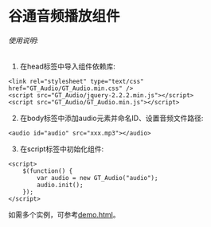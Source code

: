 # 谷通音频播放组件
###### 使用说明:

1. 在head标签中导入组件依赖库:
```
<link rel="stylesheet" type="text/css" href="GT_Audio/GT_Audio.min.css" />
<script src="GT_Audio/jquery-2.2.2.min.js"></script>
<script src="GT_Audio/GT_Audio.min.js"></script>
```

2. 在body标签中添加audio元素并命名ID、设置音频文件路径:
```
<audio id="audio" src="xxx.mp3"></audio>
```

3. 在script标签中初始化组件:
```
<script>
    $(function() {
        var audio = new GT_Audio("audio");
        audio.init();
    });
</script>
```

如需多个实例，可参考[demo.html](http://git.duofee.com/dj/GT_AudioJS/src/master/demo.html)。

